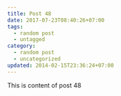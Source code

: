 ```yaml
---
title: Post 48
date: 2017-07-23T08:40:26+07:00
tags:
  - random post
  - untagged
category:
  - random post
  - uncategorized
updated: 2014-02-15T23:36:24+07:00
---
```

This is content of post 48